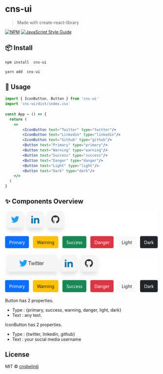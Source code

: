 # cns-ui

> Made with create-react-library

[![NPM](https://img.shields.io/npm/v/cns-ui.svg)](https://www.npmjs.com/package/cns-ui) [![JavaScript Style Guide](https://img.shields.io/badge/code_style-standard-brightgreen.svg)](https://standardjs.com)

## 📦 Install

```bash
npm install  cns-ui
```

```bash
yarn add  cns-ui
```

## 🔨 Usage

```jsx
import { IconButton, Button } from 'cns-ui'
import 'cns-ui/dist/index.css'

const App = () => {
  return (
    <>
        <IconButton text="Twitter" type="twitter"/>
        <IconButton text="Linkedin" type="linkedin"/>
        <IconButton text="Github" type="github"/>
        <Button text="Primary" type="primary"/>
        <Button text="Warning" type="warning"/>
        <Button text="Success" type="success"/>
        <Button text="Danger" type="danger"/>
        <Button text="Light" type="light"/>
        <Button text="Dark" type="dark"/>
    </>
  )
}
```

## ✨ Components Overview

![overview](overview.PNG)

![overview-hover](overview-hover.PNG)

Button has 2 properties.
- Type : {primary, success, warning, danger, light, dark}
- Text : any text.

IconButton has 2 properties.
- Type : {twitter, linkedin, github}
- Text : your social media username


## License

MIT © [cnsbelirdi](https://github.com/cnsbelirdi)
